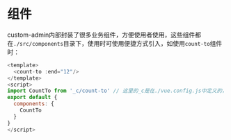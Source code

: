 # 组件

custom-admin内部封装了很多业务组件，方便使用者使用，这些组件都在`./src/components`目录下，使用时可使用便捷方式引入，如使用`count-to`组件时：
```javascript
<template>
  <count-to :end="12"/>
</template>
<script>
import CountTo from '_c/count-to' // 这里的_c是在./vue.config.js中定义的，等效./src/components
export default {
  components: {
    CountTo
  }
}
</script>
```
